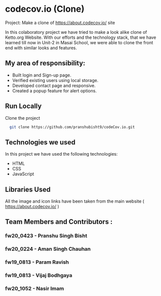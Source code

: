 # codecov.io (Clone)

Project: Make a clone of https://about.codecov.io/ site

In this colaboratory project we have tried to make a look alike clone of Ketto.org Website. With our efforts and the technology stack, that we have learned till now in Unit-2 in Masai School, we were able to clone the front end with similar looks and features.

<!-- About: Ketto is an Online Crowdfunding Platform and Website in India for fundraising of Social, Charity, Movies, Music, Personal and Creative causes. -->

## My area of responsibility:

- Built login and Sign-up page.
- Verified existing users using local storage.
- Developed contact page and responsive.
- Created a popup feature for alert options.

## Run Locally

Clone the project

```bash
  git clone https://github.com/pranshubisht9/codeCov.io.git
```

## Technologies we used

In this project we have used the following technologies:

- HTML
- CSS
- JavaScript

## Libraries Used

All the image and icon links have been taken from the main website ( https://about.codecov.io/ )

## Team Members and Contributors :

### fw20_0423 - Pranshu Singh Bisht

### fw20_0224 - Aman Singh Chauhan

### fw19_0813 - Param Ravish

### fw19_0813 - Vijaj Bodhgaya

### fw20_1052 - Nasir Imam






  
